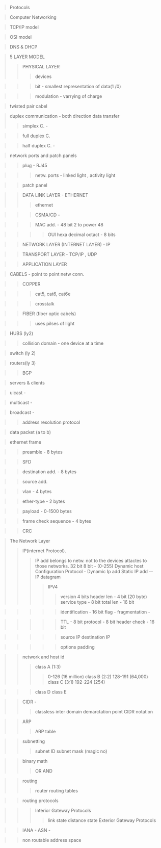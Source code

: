 

>Protocols

>Computer Networking

>TCP/IP model

>OSI model

>DNS & DHCP

> 5 LAYER MODEL
>>PHYSICAL LAYER
>>> devices 

>>>bit - smallest representation of data(1 /0)

>>>modulation - varrying of charge 

>twisted pair cabel

>duplex communication - both direction data transfer
>>simplex C. - 

>>full duplex C.

>>half duplex C. - 

>network ports and patch panels

>>plug - RJ45 

>>>netw. ports - linked light , activity light 

>>patch panel



>>DATA LINK LAYER - ETHERNET
>>>ethernet

>>>CSMA/CD - 

>>>MAC add. - 48 bit 2 to power 48 

>>>>OUI 
>>>>hexa decimal 
>>>>octact  - 8 bits





>>NETWORK LAYER (INTERNET LAYER) - IP 

>>TRANSPORT LAYER - TCP/IP , UDP

>>APPLICATION LAYER

>CABELS - point to point netw conn.

>>COPPER

>>>cat5, cat6, cat6e

>>>crosstalk

>>FIBER (fiber optic cabels)

>>> uses pilses of light



>HUBS (ly2)

>>collision domain - one device at a time

>switch (ly 2)



>routers(ly 3) 

>>BGP 



>servers & clients


>uicast - 

>multicast -

>broadcast - 

>> address resolution protocol



>data packet (a to b)

>ethernet frame

>>preamble  - 8 bytes

>>SFD 

>> destination add. - 8 bytes

>> source add.

>>vlan - 4 bytes

>>ether-type - 2 bytes

>>payload - 0-1500 bytes

>>frame check sequence - 4 bytes

>>CRC


>The Network Layer
>>IP(internet Protocol).
>>>IP add belongs to netw. not to the devices attactes to those networks.
>>>32 bit 
>>>8 bit - (0-255)
>>>Dynamic host Configuration Protocol - Dynamic Ip add
>>> Static IP add --
>>>IP datagram 
>>>> IPV4
>>>>>version 4 bits
>>>>>header len - 4 bit (20 byte)
>>>>>service type - 8 bit
>>>>>total len - 16 bit

>>>>> identification - 16 bit
>>>>> flag - 
>>>>> fragmentation - 

>>>>> TTL - 8 bit
>>>>>protocol - 8 bit 
>>>>>header check - 16 bit

>>>>>source IP
>>>>>destination IP 

>>>>>options 
>>>>>padding

>>network and host id
>>>class A (1:3)
>>>> 0-126 (16 million)
>>>class B (2:2)
>>>>128-191 (64,000)
>>>class C (3:1)
>>>>192-224 (254)

>>>class D
>>>class E 

>>CIDR -
>>>classless inter domain
>>>demarctation point
>>>CIDR notation


>>ARP 
>>>ARP table

>>subnetting
>>>subnet ID
>>>subnet mask (magic no)

>>binary math
>>>OR
>>>AND

>>routing 
>>>router
>>routing tables

>>routing protocols

>>>Interior Gateway Protocols
>>>>link state
>>>>distance state
>>>Exterior Gateway Protocols

>>IANA - 
>>ASN -

>>non routable address space